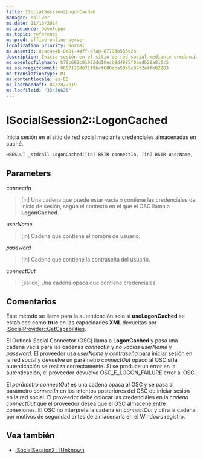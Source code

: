 ```yaml
---
title: ISocialSession2LogonCached
manager: soliver
ms.date: 11/16/2014
ms.audience: Developer
ms.topic: reference
ms.prod: office-online-server
localization_priority: Normal
ms.assetid: 8cac444b-0e81-44ff-a7a0-87793b533e26
description: Inicia sesión en el sitio de red social mediante credenciales almacenadas en caché.
ms.openlocfilehash: b79c692c01022dd10ecb8d4085f0aedb28a810c5
ms.sourcegitcommit: 8657170d071f9bcf680aba50b9c07f2a4fb82283
ms.translationtype: MT
ms.contentlocale: es-ES
ms.lasthandoff: 04/28/2019
ms.locfileid: "33436625"
---
```

# <a name="isocialsession2logoncached"></a>ISocialSession2::LogonCached

Inicia sesión en el sitio de red social mediante credenciales almacenadas en caché.
  
```cpp
HRESULT _stdcall LogonCached([in] BSTR connectIn, [in] BSTR userName, [in] BSTR password,  [out] BSTR connectOut);
```

## <a name="parameters"></a>Parameters

_connectIn_
  
> [in] Una cadena que puede estar vacía o contiene las credenciales de inicio de sesión, según el contexto en el que el OSC llama a **LogonCached**.
    
_userName_
  
> [in] Cadena que contiene el nombre de usuario.
    
_password_
  
> [in] Cadena que contiene la contraseña del usuario.
    
_connectOut_
  
> [salida] Una cadena opaca que contiene credenciales.
    
## <a name="remarks"></a>Comentarios

Este método se llama para la autenticación solo si **useLogonCached** se establece como **true** en las capacidades **XML** devueltas por [ISocialProvider::GetCapabilities](isocialprovider-getcapabilities.md).
  
El Outlook Social Connector (OSC) llama a **LogonCached** y pasa una cadena vacía para las cadenas _connectIn_ y _no vacías userName_ y _password._ El proveedor usa  _userName_ y  _contraseña_ para iniciar sesión en la red social y devuelve un parámetro  _connectOut_ opaco al OSC si la autenticación se realiza correctamente. Si se produce un error en la autenticación, el proveedor devuelve OSC_E_LOGON_FAILURE error al OSC. 
  
El  _parámetro connectOut_ es una cadena opaca al OSC y se pasa al parámetro  _connectIn_ en los intentos posteriores del OSC de iniciar sesión en la red social. El proveedor debe colocar las credenciales en la  _cadena connectOut_ que el proveedor desea que el OSC almacene entre conexiones. El OSC no interpreta la cadena en _connectOut_ y cifra la cadena por motivos de seguridad antes de almacenarla en el Windows registro.
  
## <a name="see-also"></a>Vea también

- [ISocialSession2 : IUnknown](isocialsession2iunknown.md)

